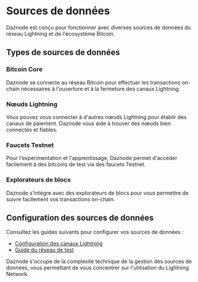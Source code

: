 # Sources de données

Daznode est conçu pour fonctionner avec diverses sources de données du réseau Lightning et de l'écosystème Bitcoin.

## Types de sources de données

### Bitcoin Core

Daznode se connecte au réseau Bitcoin pour effectuer les transactions on-chain nécessaires à l'ouverture et à la fermeture des canaux Lightning.

### Nœuds Lightning

Vous pouvez vous connecter à d'autres nœuds Lightning pour établir des canaux de paiement. Daznode vous aide à trouver des nœuds bien connectés et fiables.

### Faucets Testnet

Pour l'expérimentation et l'apprentissage, Daznode permet d'accéder facilement à des bitcoins de test via des faucets Testnet.

### Explorateurs de blocs

Daznode s'intègre avec des explorateurs de blocs pour vous permettre de suivre facilement vos transactions on-chain.

## Configuration des sources de données

Consultez les guides suivants pour configurer vos sources de données :

* [Configuration des canaux Lightning](../connect-data/datastreams/)
* [Guide du réseau de test](../administration/education/)

Daznode s'occupe de la complexité technique de la gestion des sources de données, vous permettant de vous concentrer sur l'utilisation du Lightning Network. 
